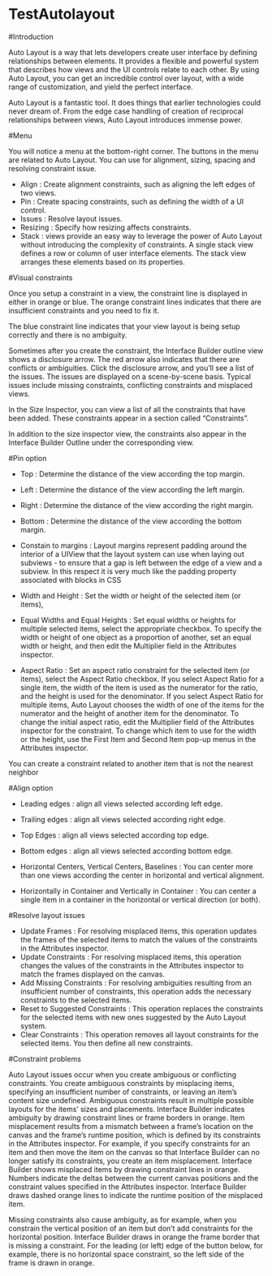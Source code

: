# TestAutolayout
#Introduction

Auto Layout is a way that lets developers create user interface by defining relationships between elements. It provides a flexible and powerful system that describes how views and the UI controls relate to each other. By using Auto Layout, you can get an incredible control over layout, with a wide range of customization, and yield the perfect interface.

Auto Layout is a fantastic tool. It does things that earlier technologies could never dream of. From the edge case handling of creation of reciprocal relationships between views, Auto Layout introduces immense power.

#Menu

You will notice a menu at the bottom-right corner. The buttons in the menu are related to Auto Layout. You can use for alignment, sizing, spacing and resolving constraint issue.
- Align : Create alignment constraints, such as aligning the left edges of two views.
- Pin : Create spacing constraints, such as defining the width of a UI control.
- Issues : Resolve layout issues.
- Resizing : Specify how resizing affects constraints.
- Stack : views provide an easy way to leverage the power of Auto Layout without introducing the complexity of constraints. A single stack view defines a row or column of user interface elements. The stack view arranges these elements based on its properties.

#Visual constraints

Once you setup a constraint in a view, the constraint line is displayed in either in orange or blue. The orange constraint lines indicates that there are insufficient constraints and you need to fix it.

The blue constraint line indicates that your view layout is being setup correctly and there is no ambiguity.

Sometimes after you create the constraint, the Interface Builder outline view shows a disclosure arrow. The red arrow also indicates that there are conflicts or ambiguities. Click the disclosure arrow, and you’ll see a list of the issues. The issues are displayed on a scene-by-scene basis. Typical issues include missing constraints, conflicting constraints and misplaced views.

In the Size Inspector, you can view a list of all the constraints that have been added. These constraints appear in a section called “Constraints”.

In addition to the size inspector view, the constraints also appear in the Interface Builder Outline under the corresponding view.


#Pin option

- Top : Determine the distance of the view according the top margin.
- Left : Determine the distance of the view according the left margin.
- Right : Determine the distance of the view according the right margin.
- Bottom : Determine the distance of the view according the bottom margin.

- Constain to margins : Layout margins represent padding around the interior of a UIView that the layout system can use when laying out subviews - to ensure that a gap is left between the edge of a view and a subview. In this respect it is very much like the padding property associated with blocks in CSS

- Width and Height : Set the width or height of the selected item (or items),

- Equal Widths and Equal Heights : Set equal widths or heights for multiple selected items, select the appropriate checkbox. To specify the width or height of one object as a proportion of another, set an equal width or height, and then edit the Multiplier field in the Attributes inspector.

- Aspect Ratio : Set an aspect ratio constraint for the selected item (or items), select the Aspect Ratio checkbox. If you select Aspect Ratio for a single item, the width of the item is used as the numerator for the ratio, and the height is used for the denominator. If you select Aspect Ratio for multiple items, Auto Layout chooses the width of one of the items for the numerator and the height of another item for the denominator. To change the initial aspect ratio, edit the Multiplier field of the Attributes inspector for the constraint. To change which item to use for the width or the height, use the First Item and Second Item pop-up menus in the Attributes inspector.

You can create a constraint related to another item that is not the nearest neighbor


#Align option

- Leading edges :  align all views selected according left edge.
- Trailing edges : align all views selected according right edge.
- Top Edges : align all views selected according top edge.
- Bottom edges : align all views selected according bottom edge.

- Horizontal Centers, Vertical Centers, Baselines : You can center more than one views according the center in horizontal and vertical alignment.

- Horizontally in Container and Vertically in Container : You can center a single item in a container in the horizontal or vertical direction (or both).

#Resolve layout issues

- Update Frames : For resolving misplaced items, this operation updates the frames of the selected items to match the values of the constraints in the Attributes inspector.
- Update Constraints : For resolving misplaced items, this operation changes the values of the constraints in the Attributes inspector to match the frames displayed on the canvas.
- Add Missing Constraints : For resolving ambiguities resulting from an insufficient number of constraints, this operation adds the necessary constraints to the selected items.
- Reset to Suggested Constraints : This operation replaces the constraints for the selected items with new ones suggested by the Auto Layout system.
- Clear Constraints : This operation removes all layout constraints for the selected items. You then define all new constraints.

#Constraint problems

Auto Layout issues occur when you create ambiguous or conflicting constraints.
You create ambiguous constraints by misplacing items, specifying an insufficient number of constraints, or leaving an item’s content size undefined. Ambiguous constraints result in multiple possible layouts for the items’ sizes and placements. Interface Builder indicates ambiguity by drawing constraint lines or frame borders in orange.
Item misplacement results from a mismatch between a frame’s location on the canvas and the frame’s runtime position, which is defined by its constraints in the Attributes inspector. For example, if you specify constraints for an item and then move the item on the canvas so that Interface Builder can no longer satisfy its constraints, you create an item misplacement. Interface Builder shows misplaced items by drawing constraint lines in orange. Numbers indicate the deltas between the current canvas positions and the constraint values specified in the Attributes inspector. Interface Builder draws dashed orange lines to indicate the runtime position of the misplaced item.

Missing constraints also cause ambiguity, as for example, when you constrain the vertical position of an item but don’t add constraints for the horizontal position. Interface Builder draws in orange the frame border that is missing a constraint. For the leading (or left) edge of the button below, for example, there is no horizontal space constraint, so the left side of the frame is drawn in orange.


